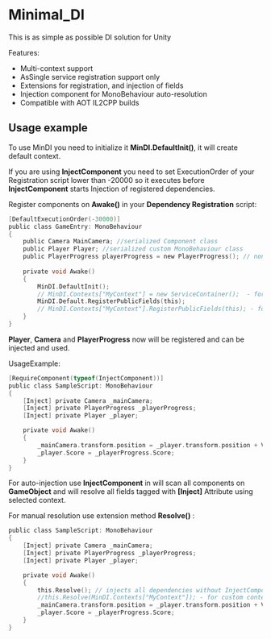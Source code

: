 # Minimal_DI

This is as simple as possible DI solution for Unity

Features:
- Multi-context support
- AsSingle service registration support only
- Extensions for registration, and injection of fields
- Injection component for MonoBehaviour auto-resolution
- Compatible with AOT IL2CPP builds

## Usage example

To use MinDI you need to initialize it **MinDI.DefaultInit()**, it will create default context.

If you are using **InjectComponent** you need to set ExecutionOrder of your Registration script lower than -20000 so it executes before **InjectComponent** starts Injection of registered dependencies.

Register components on **Awake()** in your **Dependency Registration** script:

```c
[DefaultExecutionOrder(-30000)] 
public class GameEntry: MonoBehaviour
{
    public Camera MainCamera; //serialized Component class
    public Player Player; //serialized custom MonoBehaviour class
    public PlayerProgress playerProgress = new PlayerProgress(); // non-serialized non-MonoMehaviour class
   
    private void Awake()
    {
        MinDI.DefaultInit();
        // MinDI.Contexts["MyContext"] = new ServiceContainer();  - for custom context
        MinDI.Default.RegisterPublicFields(this);
        // MinDI.Contexts["MyContext"].RegisterPublicFields(this); - for custom context
    }
}
```
**Player**, **Camera** and **PlayerProgress** now will be registered and can be injected and used.

UsageExample:
```c
[RequireComponent(typeof(InjectComponent))] 
public class SampleScript: MonoBehaviour
{
    [Inject] private Camera _mainCamera;
    [Inject] private PlayerProgress _playerProgress;
    [Inject] private Player _player;

    private void Awake()
    {
        _mainCamera.transform.position = _player.transform.position + Vector3.up*10;
        _player.Score = _playerProgress.Score;
    }
}
```
For auto-injection use **InjectComponent** in will scan all components on **GameObject** and will resolve all fields tagged with **[Inject]** Attribute using selected context.

For manual resolution use extension method **Resolve()** :

```c
public class SampleScript: MonoBehaviour
{
    [Inject] private Camera _mainCamera;
    [Inject] private PlayerProgress _playerProgress;
    [Inject] private Player _player;

    private void Awake()
    {
        this.Resolve(); // injects all dependencies without InjectComponent
        //this.Resolve(MinDI.Contexts["MyContext"]); - for custom context
        _mainCamera.transform.position = _player.transform.position + Vector3.up * 10;
        _player.Score = _playerProgress.Score;
    }
}

